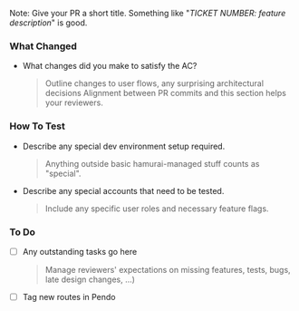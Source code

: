 Note: Give your PR a short title. Something like "_TICKET NUMBER: feature description_" is good.

### What Changed
 - What changes did you make to satisfy the AC?
     > Outline changes to user flows, any surprising architectural decisions 
     > Alignment between PR commits and this section helps your reviewers.

### How To Test
 - Describe any special dev environment setup required.
     > Anything outside basic hamurai-managed stuff counts as "special".
 - Describe any special accounts that need to be tested.
     > Include any specific user roles and necessary feature flags.

### To Do
- [ ] Any outstanding tasks go here
    > Manage reviewers' expectations on missing features, tests, bugs, late design changes, ...)
- [ ] Tag new routes in Pendo
